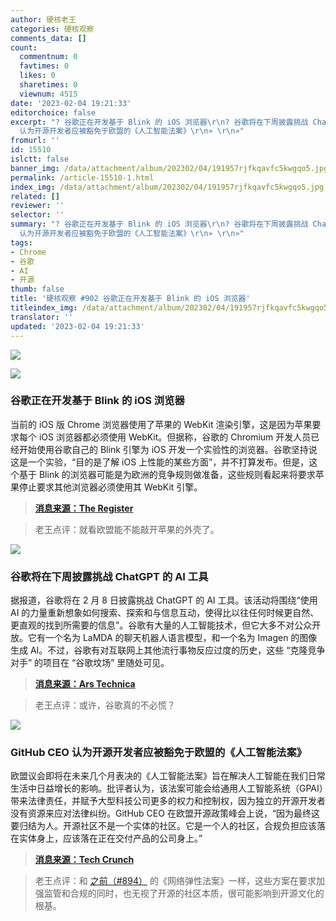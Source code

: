 ```yaml
---
author: 硬核老王
categories: 硬核观察
comments_data: []
count:
  commentnum: 0
  favtimes: 0
  likes: 0
  sharetimes: 0
  viewnum: 4515
date: '2023-02-04 19:21:33'
editorchoice: false
excerpt: "? 谷歌正在开发基于 Blink 的 iOS 浏览器\r\n? 谷歌将在下周披露挑战 ChatGPT 的 AI 工具\r\n? GitHub CEO
  认为开源开发者应被豁免于欧盟的《人工智能法案》\r\n» \r\n»"
fromurl: ''
id: 15510
islctt: false
banner_img: /data/attachment/album/202302/04/191957rjfkqavfc5kwgqo5.jpg
permalink: /article-15510-1.html
index_img: /data/attachment/album/202302/04/191957rjfkqavfc5kwgqo5.jpg
related: []
reviewer: ''
selector: ''
summary: "? 谷歌正在开发基于 Blink 的 iOS 浏览器\r\n? 谷歌将在下周披露挑战 ChatGPT 的 AI 工具\r\n? GitHub CEO
  认为开源开发者应被豁免于欧盟的《人工智能法案》\r\n» \r\n»"
tags:
- Chrome
- 谷歌
- AI
- 开源
thumb: false
title: '硬核观察 #902 谷歌正在开发基于 Blink 的 iOS 浏览器'
titleindex_img: /data/attachment/album/202302/04/191957rjfkqavfc5kwgqo5.jpg
translator: ''
updated: '2023-02-04 19:21:33'
---
```


![](/data/attachment/album/202302/04/191957rjfkqavfc5kwgqo5.jpg)


![](/data/attachment/album/202302/04/192007k74jiik22kmjdm3m.jpg)


### 谷歌正在开发基于 Blink 的 iOS 浏览器


当前的 iOS 版 Chrome 浏览器使用了苹果的 WebKit 渲染引擎，这是因为苹果要求每个 iOS 浏览器都必须使用 WebKit。但据称，谷歌的 Chromium 开发人员已经开始使用谷歌自己的 Blink 引擎为 iOS 开发一个实验性的浏览器。谷歌坚持说这是一个实验，“目的是了解 iOS 上性能的某些方面”，并不打算发布。但是，这个基于 Blink 的浏览器可能是为欧洲的竞争规则做准备，这些规则看起来将要求苹果停止要求其他浏览器必须使用其 WebKit 引擎。



> 
> **[消息来源：The Register](https://www.theregister.com/2023/02/03/googles_chromium_ios/)**
> 
> 
> 



> 
> 老王点评：就看欧盟能不能敲开苹果的外壳了。
> 
> 
> 


![](/data/attachment/album/202302/04/192018e5ye0azo5y730c7o.jpg)


### 谷歌将在下周披露挑战 ChatGPT 的 AI 工具


据报道，谷歌将在 2 月 8 日披露挑战 ChatGPT 的 AI 工具。该活动将围绕“使用 AI 的力量重新想象如何搜索、探索和与信息互动，使得比以往任何时候更自然、更直观的找到所需要的信息”。谷歌有大量的人工智能技术，但它大多不对公众开放。它有一个名为 LaMDA 的聊天机器人语言模型，和一个名为 Imagen 的图像生成 AI。不过，谷歌有对互联网上其他流行事物反应过度的历史，这些 “克隆竞争对手” 的项目在 “谷歌坟场” 里随处可见。



> 
> **[消息来源：Ars Technica](https://arstechnica.com/gadgets/2023/02/it-sounds-like-google-will-unveil-its-chatgpt-clone-february-8/)**
> 
> 
> 



> 
> 老王点评：或许，谷歌真的不必慌？
> 
> 
> 


![](/data/attachment/album/202302/04/192108o55mncxfownnrmpn.jpg)


### GitHub CEO 认为开源开发者应被豁免于欧盟的《人工智能法案》


欧盟议会即将在未来几个月表决的《人工智能法案》旨在解决人工智能在我们日常生活中日益增长的影响。批评者认为，该法案可能会给通用人工智能系统（GPAI）带来法律责任，并赋予大型科技公司更多的权力和控制权，因为独立的开源开发者没有资源来应对法律纠纷。GitHub CEO 在欧盟开源政策峰会上说，“因为最终这要归结为人。开源社区不是一个实体的社区。它是一个人的社区，合规负担应该落在实体身上，应该落在正在交付产品的公司身上。”



> 
> **[消息来源：Tech Crunch](https://techcrunch.com/2023/02/03/github-ceo-on-why-open-source-developers-should-be-exempt-from-the-eus-ai-act/)**
> 
> 
> 



> 
> 老王点评：和 [之前（#894）](/article-15485-1.html) 的《网络弹性法案》一样，这些方案在要求加强监管和合规的同时，也无视了开源的社区本质，很可能影响到开源文化的根基。
> 
> 
>